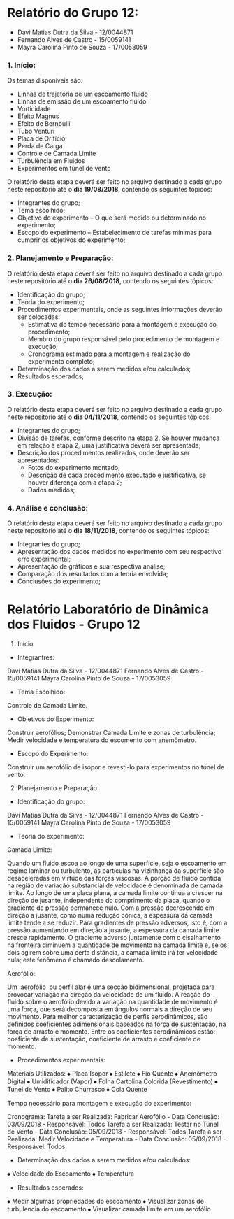 # Relatório do Grupo 12: #

  - Davi Matias Dutra da Silva - 12/0044871
  - Fernando Alves de Castro - 15/0059141
  - Mayra Carolina Pinto de Souza - 17/0053059

### 1.	Início: ###

Os temas disponíveis são:

-	Linhas de trajetória de um escoamento fluido
-	Linhas de emissão de um escoamento fluido
-	Vorticidade
-	Efeito Magnus
-	Efeito de Bernoulli
- Tubo Venturi
-	Placa de Orifício
-	Perda de Carga
-	Controle de Camada Limite
-	Turbulência em Fluidos
-	Experimentos em túnel de vento

O relatório desta etapa deverá ser feito no arquivo destinado a cada grupo neste repositório até o **dia 19/08/2018**, contendo os seguintes tópicos:

-	Integrantes do grupo;
-	Tema escolhido;
-	Objetivo do experimento – O que será medido ou determinado no experimento;
-	Escopo do experimento – Estabelecimento de tarefas mínimas para cumprir os objetivos do experimento;

### 2.	Planejamento e Preparação: ###


O relatório desta etapa deverá ser feito no arquivo destinado a cada grupo neste repositório até o **dia 26/08/2018**, contendo os seguintes tópicos:

- Identificação do grupo;
- Teoria do experimento;
- Procedimentos experimentais, onde as seguintes informações deverão ser colocadas:
    - Estimativa do tempo necessário para a montagem e execução do procedimento;
    - Membro do grupo responsável pelo procedimento de montagem e execução;
    - Cronograma estimado para a montagem e realização do experimento completo;
- Determinação dos dados a serem medidos e/ou calculados;
- Resultados esperados;


### 3.	Execução: ###

O relatório desta etapa deverá ser feito no arquivo destinado a cada grupo neste repositório até o **dia 04/11/2018**, contendo os seguintes tópicos:

- Integrantes do grupo;
- Divisão de tarefas, conforme descrito na etapa 2. Se houver mudança em relação à etapa 2, uma justificativa deverá ser apresentada;
- Descrição dos procedimentos realizados, onde deverão ser apresentados:
  - Fotos do experimento montado;
  - Descrição de cada procedimento executado e justificativa, se houver diferença com a etapa 2;
  - Dados medidos;


### 4.	Análise e conclusão: ###


O relatório desta etapa deverá ser feito no arquivo destinado a cada grupo neste repositório até o **dia 18/11/2018**, contendo os seguintes tópicos:

-	Integrantes do grupo;
-	Apresentação dos dados medidos no experimento com seu respectivo erro experimental;
-	Apresentação de gráficos e sua respectiva análise;
-	Comparação dos resultados com a teoria envolvida;
-	Conclusões do experimento;


# Relatório Laboratório de Dinâmica dos Fluidos - Grupo 12 #

1. Início

- Integrantres:

Davi Matias Dutra da Silva - 12/0044871
Fernando Alves de Castro - 15/0059141
Mayra Carolina Pinto de Souza - 17/0053059

- Tema Escolhido:

Controle de Camada Limite.

- Objetivos do Experimento:

Construir aerofólios;
Demonstrar Camada Limite e zonas de turbulência;
Medir velocidade e temperatura do escomento com anemômetro.

- Escopo do Experimento:

Construir um aerofólio de isopor e revesti-lo para experimentos no túnel de vento.

2. Planejamento e Preparação

- Identificação do grupo:

Davi Matias Dutra da Silva - 12/0044871
Fernando Alves de Castro - 15/0059141
Mayra Carolina Pinto de Souza - 17/0053059

- Teoria do experimento:

Camada Limite:

   Quando um fluido escoa ao longo de uma superfície, seja o escoamento em regime laminar ou turbulento, as partículas na vizinhança da superfície são desaceleradas em virtude das forças viscosas. A porção de fluido contida na região de variação substancial de velocidade é denominada de camada limite.
   Ao longo de uma placa plana, a camada limite continua a crescer na direção de jusante, independente do comprimento da placa, quando o gradiente de pressão permanece nulo. Com a pressão decrescendo em direção a jusante, como numa redução cônica, a espessura da camada limite tende a se reduzir. 
   Para gradientes de pressão adversos, isto é, com a pressão aumentando em direção a jusante, a espessura da camada limite cresce rapidamente. O gradiente adverso juntamente com o cisalhamento na fronteira diminuem a quantidade de movimento na camada limite e, se os dois agirem sobre uma certa distância, a camada limite irá ter velocidade nula; este fenômeno é chamado descolamento. 

Aerofólio:

   Um  aerofólio  ou perfil alar é uma secção bidimensional, projetada para provocar variação na direção da velocidade de um fluido. A reação do fluido sobre o aerofólio devido a variação na quantidade de movimento é uma força, que será decomposta em ângulos normais a direção de seu movimento.
   Para melhor caracterização de perfis aerodinâmicos, são definidos coeficientes adimensionais baseados na força de sustentação, na força de arrasto e momento. Entre os coeficientes aerodinâmicos estão: coeficiente de sustentação, coeficiente de arrasto e coeficiente de momento. 

- Procedimentos experimentais:

Materiais Utilizados:
⦁	Placa Isopor
⦁	Estilete
⦁	Fio Quente
⦁	Anemômetro Digital
⦁	Umidificador (Vapor)
⦁	Folha Cartolina Colorida (Revestimento)
⦁	Tunel de Vento
⦁	Palito Churrasco 
⦁	Cola Quente

Tempo necessário para montagem e execução do experimento:

Cronograma:
Tarefa a ser Realizada: Fabricar Aerofólio - Data Conclusão: 03/09/2018 - Responsável: Todos
Tarefa a ser Realizada: Testar no Túnel de Vento - Data Conclusão: 05/09/2018 - Responsável: Todos
Tarefa a ser Realizada: Medir Velocidade e Temperatura - Data Conclusão: 05/09/2018 - Responsável: Todos
  
- Determinação dos dados a serem medidos e/ou calculados:

⦁	Velocidade do Escoamento 
⦁	Temperatura 

- Resultados esperados:

⦁	Medir algumas propriedades do escoamento
⦁	Visualizar zonas de turbulencia do escoamento 
⦁	Visualizar camada limite em um aerofólio 




